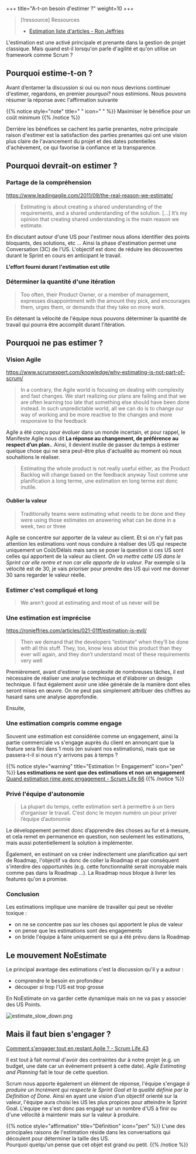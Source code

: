 +++
title="A-t-on besoin d'estimer ?"
weight=10
+++

> [!ressource] Ressources
> - [Estimation liste d'articles - Ron Jeffries](https://ronjeffries.com/articles/estimation-articles/)

L'estimation est une activé principale et prenante dans la gestion de projet classique. Mais quand est-il lorsqu'on parle d'agilité et qu'on utilise un framework comme Scrum ?

## Pourquoi estime-t-on ?
Avant d’entamer la discussion si oui ou non nous devrions continuer d'estimer, regardons, en premier *pourquoi?* nous estimions. Nous pouvons résumer la réponse avec l'affirmation suivante 

{{% notice style="note" title=" " icon=" " %}}
Maximiser le bénéfice pour un coût minimum
{{% /notice %}}

Derrière les bénéfices se cachent les partie prenantes, notre principale raison d'estimer est la satisfaction des parties prenantes qui ont une vision plus claire de l'avancement du projet et des dates potentielles d'achèvement, ce qui favorise la confiance et la transparence.


## Pourquoi devrait-on estimer ?
### Partage de la compréhension
https://www.leadingagile.com/2011/09/the-real-reason-we-estimate/
> Estimating is about creating a shared understanding of the requirements, and a shared understanding of the solution. [...] It’s my opinion that creating shared understanding is the main reason we estimate.

En discutant autour d'une US pour l'estimer nous allons identifier des points bloquants, des solutions, etc ... Ainsi la phase d'estimation permet une Conversation (3C) de l'US.
L'objectif est donc de réduire les découvertes durant le Sprint en cours en anticipant le travail.

**L'effort fourni durant l'estimation est utile**

### Déterminer la quantité d'une itération
> Too often, their Product Owner, or a member of management, expresses disappointment with the amount they pick, and encourages them, urges them, or demands that they take on more work.

En détenant la vélocité de l'équipe nous pouvons déterminer la quantité de travail qui pourra être accomplit durant l'itération. 


## Pourquoi ne pas estimer ?
### Vision Agile
https://www.scrumexpert.com/knowledge/why-estimating-is-not-part-of-scrum/
>  In a contrary, the Agile world is focusing on dealing with complexity and fast changes. We start realizing our plans are failing and that we are often learning too late that something else should have been done instead. In such unpredictable world, all we can do is to change our way of working and be more reactive to the changes and more responsive to the feedback

Agile a été conçu pour évoluer dans un monde incertain, et pour rappel, le Manifeste Agile nous dit **La réponse au changement, de préférence au respect d’un plan.**. Ainsi, il devient inutile de passer du temps à estimer quelque chose qui ne sera peut-être plus d'actualité au moment où nous souhaitions le réaliser. 

> Estimating the whole product is not really useful either, as the Product Backlog will change based on the feedback anyway
Tout comme une planification à long terme, une estimation en long terme est donc inutile.

#### Oublier la valeur
> Traditionally teams were estimating what needs to be done and they were using those estimates on answering what can be done in a week, two or three

Agile se concentre sur apporter de la valeur au client. Et si on n'y fait pas attention les estimations vont nous conduire à réaliser des US qui respecte uniquement un Coût/Délais mais sans se poser la question si ces US sont celles qui apportent de la valeur au client.
*On va mettre cette US dans le Sprint car elle rentre et non car elle apporte de la valeur*. Par exemple si la vélocité est de 30, je vais prioriser pour prendre des US qui vont me donner 30 sans regarder le valeur réelle.

### Estimer c'est compliqué et long
> We aren’t good at estimating and most of us never will be

### Une estimation est imprécise
https://ronjeffries.com/articles/021-01ff/estimation-is-evil/

> Then we demand that the developers “estimate” when they’ll be done with all this stuff. They, too, know less about this product than they ever will again, and they don’t understand most of these requirements very well

Premièrement, avant d'estimer la complexité de nombreuses tâches, il est nécessaire de réaliser une analyse technique et d'élaborer un design technique. Il faut également avoir une idée générale de la manière dont elles seront mises en œuvre. On ne peut pas simplement attribuer des chiffres au hasard sans une analyse approfondie.

Ensuite, 

### Une estimation compris comme engage
Souvent une estimation est considérée comme un engagement, ainsi la partie commerciale vs s'engage auprès du client en annonçant que la feature sera fini dans 1 mois (en suivant nos estimations), mais que se passera-t-il si nous n'y arrivons pas à temps ? 

{{% notice style="warning" title="Estimation != Engagement" icon="pen" %}}
**Les estimations ne sont que des estimations et non un engagement** [Quand estimation rime avec engagement - Scrum Life 66](https://youtu.be/tPndNtnOrxY)
{{% /notice %}}

### Privé l'équipe d'autonomie 
> La plupart du temps, cette estimation sert à permettre à un tiers d’organiser le travail. C’est donc le moyen numéro un pour priver l’équipe d’autonomie

Le développement permet donc d’apprendre des choses au fur et à mesure, et cela remet en permanence en question, non seulement les estimations, mais aussi potentiellement la solution à implémenter.

Également, en estimant on va créer indirectement une planification qui sert de Roadmap, l'objectif va donc de coller la Roadmap et par conséquent s'interdire des opportunités (e.g. cette fonctionnalité serait incroyable mais comme pas dans la Roadmap ...). La Roadmap nous bloque à livrer les features qu'on a promise.

### Conclusion
Les estimations implique une manière de travailler qui peut se révéler toxique :
- on ne se concentre pas sur les choses qui apportent le plus de valeur
- on pense que les estimations sont des engagements
- on bride l'équipe à faire uniquement se qui a été prévu dans la Roadmap


## Le mouvement NoEstimate

Le principal avantage des estimations c'est la discussion qu'il y a autour :
- comprendre le besoin en profondeur
- découper si trop l'US est trop grosse

En NoEstimate on va garder cette dynamique mais on ne va pas y associer des US Points.

![estimate_slow_down.png](estimate_slow_down.png)

## Mais il faut bien s'engager ?
[Comment s'engager tout en restant Agile ? - Scrum Life 43](https://youtu.be/VfCCsavI2D8)

Il est tout à fait normal d'avoir des contraintes dur à notre projet (e.g. un budget, une date car un évènement présent à cette date). *Agile Estimating and Planning* fait le tour de cette question.

Scrum nous apporte également un élément de réponse, l'équipe s'engage *à produire un Incrément qui respecte le Sprint Goal et la qualité définie par la Definition of Done*. Ainsi en ayant une vision d'un objectif orienté sur la valeur, l'équipe aura choisi les US les plus propices pour atteindre le Sprint Goal. L'équipe ne s'est donc pas engagé sur un nombre d'US à finir ou d'une vélocité à maintenir mais sur la valeur à produire.

{{% notice style="affirmation" title="Définition" icon="pen" %}}
L'une des principales raisons de l'estimation réside dans les conversations qui découlent pour déterminer la taille des US.  
Pourquoi quelqu'un pense que cet objet est grand ou petit.
{{% /notice %}}

